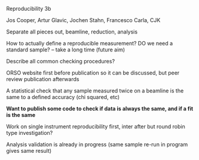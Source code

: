 Reproducibility 3b

Jos Cooper, Artur Glavic, Jochen Stahn, Francesco Carla, CJK

Separate all pieces out, beamline, reduction, analysis

How to actually define a reproducible measurement? DO we need a standard sample? – take a long time (future aim)

Describe all common checking procedures? 

ORSO website first before publication so it can be discussed, but peer review publication afterwards

A statistical check that any sample measured twice on a beamline is the same to a defined accuracy (chi squared, etc)

**Want to publish some code to check if data is always the same, and if a fit is the same**

Work on single instrument reproducibility first, inter after but round robin type investigation?

Analysis validation is already in progress (same sample re-run in program gives same result)

